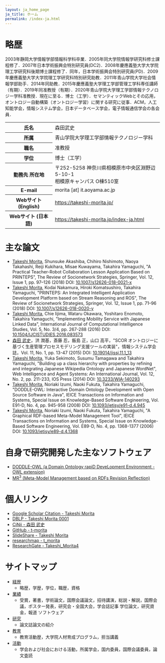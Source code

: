 ```yaml
---
layout: ja_home_page
ja_title: ホーム
permalink: /index-ja.html
---
```

 
<h1>略歴</h1>
2003年静岡大学情報学部情報科学科卒業．2005年同大学院情報学研究科修士課程修了．2007年日本学術振興会特別研究員(DC2)．2008年慶應義塾大学大学院理工学研究科後期博士課程修了．同年，日本学術振興会特別研究員(PD)．2009年慶應義塾大学大学院理工学研究科特別研究助教．2011年青山学院大学社会情報学部助手．2014年同助教．2015年慶應義塾大学理工学部管理工学科専任講師（有期）．2019年同准教授（有期）．2020年青山学院大学理工学部情報テクノロジー学科准教授．現在に至る．博士（工学）．セマンティックWebとその応用，オントロジー自動構築（オントロジー学習）に関する研究に従事．ACM，人工知能学会，情報システム学会，日本データベース学会，電子情報通信学会の各会員．

<table>
<tr><th>氏名</th><td>森田武史</td></tr>
<tr><th>所属</th><td>青山学院大学理工学部情報テクノロジー学科</td></tr>
<tr><th>職名</th><td>准教授</td></tr>
<tr><th>学位</th><td>博士（工学）</td></tr>
<tr><th>勤務先 所在地</th><td>〒252-5258 神奈川県相模原市中央区淵野辺 5-10-1<br/>相模原キャンパス O棟510室</td> </tr>
<tr><th>E-mail</th><td>morita [at] it.aoyama.ac.jp</td></tr>
<tr><th>Webサイト (English)</th><td><a href="https://takeshi-morita.jp/">https://takeshi-morita.jp/</a></td></tr>
<tr><th>Webサイト (日本語)</th><td><a href="https://takeshi-morita.jp/index-ja.html">https://takeshi-morita.jp/index-ja.html</a></td></tr>
</table>

# 主な論文
* <u>Takeshi Morita</u>, Shunsuke Akashiba, Chihiro Nishimoto, Naoya Takahashi, Reiji Kukihara, Misae Kuwayama, Takahira Yamaguchi, "A Practical Teacher-Robot Collaboration Lesson Application Based on PRINTEPS", The Review of Socionetwork Strategies, Springer, Vol. 12, Issue 1, pp. 97–126 (2018) DOI: [10.1007/s12626-018-0021-x](https://doi.org/10.1007/s12626-018-0021-x)
* <u>Takeshi Morita</u>, Kodai Nakamura, Hiroki Komatsushiro, Takahira Yamaguchi, "PRINTEPS: An Integrated Intelligent Application Development Platform based on Stream Reasoning and ROS", The Review of Socionetwork Strategies, Springer, Vol. 12, Issue 1, pp. 71–96 (2018) DOI: [10.1007/s12626-018-0020-y](https://doi.org/10.1007/s12626-018-0020-y)
* <u>Takeshi Morita</u>, Chie Iijima, Wataru Okawara, Yoshitaro Enomoto, Takahira Yamaguchi, "Implementing Mobility Service with Japanese Linked Data", International Journal of Computational Intelligence Studies, Vol. 5, No. 3/4, pp. 267-288 (2016) DOI: [10.1504/IJCISTUDIES.2016.083573](https://doi.org/10.1504/IJCISTUDIES.2016.083573)
*	<u>森田 武史</u>，洪 潤基，斎藤 忍，飯島 正，山口 高平，"SCOR オントロジーに基づく生産管理プロセスモデリング支援ツールの実装"，情報システム学会誌，Vol. 11, No. 1, pp. 13-47 (2015) DOI: [10.19014/jissj.11.1_13](http://doi.org/10.19014/jissj.11.1_13)
* <u>Takeshi Morita</u>, Yuka Sekimoto, Susumu Tamagawa and Takahira Yamaguchi, "Building up a class hierarchy with properties by refining and integrating Japanese Wikipedia Ontology and Japanese WordNet", Web Intelligence and Agent Systems: An International Journal, Vol. 12, No. 2, pp. 211-233, IOS Press (2014) DOI: [10.3233/WIA-140293](http://dx.doi.org/10.3233/WIA-140293)
* <u>Takeshi Morita</u>, Noriaki Izumi, Naoki Fukuta, Takahira Yamaguchi, "DODDLE-OWL: Interactive Domain Ontology Development with Open Source Software in Java", IEICE Transactions on Information and Systems, Special Issue on Knowledge-Based Software Engineering, Vol. E91-D, No. 4, pp. 945-958 (2008) DOI: [10.1093/ietisy/e91-d.4.945](http://dx.doi.org/10.1093/ietisy/e91-d.4.945)
* <u>Takeshi Morita</u>, Noriaki Izumi, Naoki Fukuta, Takahira Yamaguchi, "A Graphical RDF-based Meta-Model Management Tool", IEICE Transactions on Information and Systems, Special Issue on Knowledge-Based Software Engineering, Vol. E89-D, No. 4, pp. 1368-1377 (2006)  DOI: [10.1093/ietisy/e89-d.4.1368](http://dx.doi.org/10.1093/ietisy/e89-d.4.1368)

# 自身で研究開発した主なソフトウェア
* [DODDLE-OWL (a Domain Ontology rapiD DeveLopment Environment - OWL extension)](https://doddle-owl.org/)
* [MR<sup>3</sup> (Meta-Model Management based on RDFs Revision Reflection)](https://mrcube.org/)

# 個人リンク
* [Google Scholar Citation - Takeshi Morita](https://scholar.google.com/citations?user=YJgqa5AAAAAJ&hl=en)
* [DBLP - Takeshi Morita 0001](https://dblp.uni-trier.de/pers/hd/m/Morita_0001:Takeshi.html)
* [CiNii - 森田 武史](https://ci.nii.ac.jp/nrid/9000001579532)
* [GitHub - t-morita](https://github.com/t-morita)
* [SlideShare - Takeshi Morita](https://www.slideshare.net/takeshimorita)
* [researchmap - t_morita](https://researchmap.jp/t_morita/)
* [ResearchGate - Takeshi_Morita4](https://www.researchgate.net/profile/Takeshi_Morita4)

# サイトマップ
* [経歴](./career-ja.html)
	* 略歴，学歴，学位，職歴，資格
* [業績](./achievement-ja.html)
	* 受賞，著書，学術論文，国際会議論文，招待講演，総説・解説，国際会議，ポスター発表，研究会・全国大会，学会誌記事 学位論文，研究資金，報道 ソフトウェア
* [研究](./research-ja.html)
	* 論文誌論文の紹介
* [教育](./education-ja.html)
	* 教育活動歴，大学院人材育成プログラム，担当講義
* [活動](./activity-ja.html)
	* 学会および社会における活動，所属学会，国内委員，国際会議委員，論文査読
